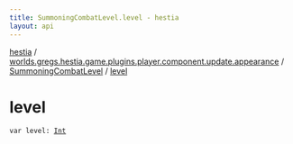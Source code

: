 ```yaml
---
title: SummoningCombatLevel.level - hestia
layout: api
---
```


<div class='api-docs-breadcrumbs'><a href="../../index.html">hestia</a> / <a href="../index.html">worlds.gregs.hestia.game.plugins.player.component.update.appearance</a> / <a href="index.html">SummoningCombatLevel</a> / <a href="./level.html">level</a></div>

# level

<div class="signature"><code><span class="keyword">var </span><span class="identifier">level</span><span class="symbol">: </span><a href="https://kotlinlang.org/api/latest/jvm/stdlib/kotlin/-int/index.html"><span class="identifier">Int</span></a></code></div>

